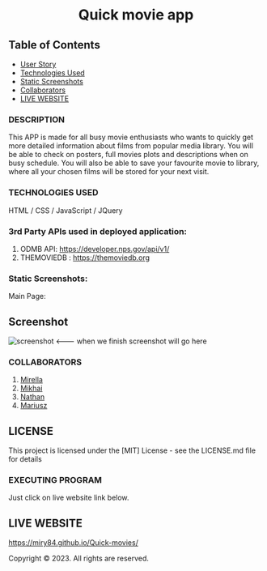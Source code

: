 # <p align="center">**Quick movie app**</p>


## Table of Contents
- [User Story](#user-story)
- [Technologies Used](#technologies-used)
- [Static Screenshots](#statci-screenshots)
- [Collaborators](#collaborators)
- [LIVE WEBSITE](#live-website)

### DESCRIPTION

This APP is made for all busy movie enthusiasts who wants to quickly get more detailed information about films from popular media library.
You will be able to check on posters, full movies plots and descriptions when on busy schedule.
You will also be able to save your favourite movie to library, where all your chosen films will be stored for your next visit.


### TECHNOLOGIES USED
HTML / CSS / JavaScript / JQuery

### 3rd Party APIs used in deployed application:

1. ODMB API: https://developer.nps.gov/api/v1/
2. THEMOVIEDB : https://themoviedb.org

### Static Screenshots:

Main Page:

## Screenshot

![screenshot](images/screenshot.png)      <--- when we finish screenshot will go here


### COLLABORATORS
1. [Mirella](https://github.com/MIRY84)
2. [Mikhai](https://github.com/mihacuo/)
3. [Nathan](https://github.com/NatCro)
4. [Mariusz](https://github.com/MariuszWiacek)

## LICENSE

This project is licensed under the [MIT] License - see the LICENSE.md file for details

### EXECUTING PROGRAM

Just click on live website link below.

## LIVE WEBSITE
https://miry84.github.io/Quick-movies/


Copyright © 2023. All rights are reserved.


